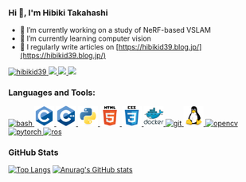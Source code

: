 ### Hi 👋, I'm Hibiki Takahashi

- 🔭 I’m currently working on a study of NeRF-based VSLAM
- 🌱 I’m currently learning computer vision
- 📝 I regularly write articles on [https://hibikid39.blog.jp/](https://hibikid39.blog.jp/)

<p align="left">
  <a href="https://github.com/hibikid39/hibikid39/">
    <img src="https://komarev.com/ghpvc/?username=hibikid39" alt="hibikid39" />
  </a>
  <a href="https://github.com/hibikid39">
    <img height="20" src="https://img.shields.io/github/stars/hibikid39?label=star&logo=github&style=flat" />
  </a>  
  <a href="https://github.com/hibikid39">
    <img height="20" src="https://img.shields.io/github/followers/hibikid39?label=follow&logo=github&style=flat" />
  </a>
    <a href="http://twitter.com/candy_sherl">
    <img height="20" src="https://img.shields.io/twitter/follow/candy_sherl?label=Twitter&logo=twitter&style=flat" />
  </a>
</p>

<h3 align="left">Languages and Tools:</h3>
<p align="left">
  <a href="https://www.gnu.org/software/bash/" target="_blank" rel="noreferrer">
    <img src="https://www.vectorlogo.zone/logos/gnu_bash/gnu_bash-icon.svg" alt="bash" width="40" height="40"/>
  </a>
  <a href="https://www.cprogramming.com/" target="_blank" rel="noreferrer">
    <img src="https://raw.githubusercontent.com/devicons/devicon/master/icons/c/c-original.svg" alt="c" width="40" height="40"/> 
  </a> 
  <a href="https://www.w3schools.com/cpp/" target="_blank" rel="noreferrer"> 
    <img src="https://raw.githubusercontent.com/devicons/devicon/master/icons/cplusplus/cplusplus-original.svg" alt="cplusplus" width="40" height="40"/>
  </a>
  <a href="https://www.python.org" target="_blank" rel="noreferrer"> 
    <img src="https://raw.githubusercontent.com/devicons/devicon/master/icons/python/python-original.svg" alt="python" width="40" height="40"/> 
  </a> 
  <a href="https://www.w3.org/html/" target="_blank" rel="noreferrer">
    <img src="https://raw.githubusercontent.com/devicons/devicon/master/icons/html5/html5-original-wordmark.svg" alt="html5" width="40" height="40"/> 
  </a>
  <a href="https://www.w3schools.com/css/" target="_blank" rel="noreferrer"> 
    <img src="https://raw.githubusercontent.com/devicons/devicon/master/icons/css3/css3-original-wordmark.svg" alt="css3" width="40" height="40"/> 
  </a> 
  <a href="https://www.docker.com/" target="_blank" rel="noreferrer"> 
    <img src="https://raw.githubusercontent.com/devicons/devicon/master/icons/docker/docker-original-wordmark.svg" alt="docker" width="40" height="40"/> 
  </a> 
  <a href="https://git-scm.com/" target="_blank" rel="noreferrer">
    <img src="https://www.vectorlogo.zone/logos/git-scm/git-scm-icon.svg" alt="git" width="40" height="40"/>  
  </a>
  <a href="https://www.linux.org/" target="_blank" rel="noreferrer"> 
    <img src="https://raw.githubusercontent.com/devicons/devicon/master/icons/linux/linux-original.svg" alt="linux" width="40" height="40"/>
  </a>
  <a href="https://opencv.org/" target="_blank" rel="noreferrer"> 
    <img src="https://www.vectorlogo.zone/logos/opencv/opencv-icon.svg" alt="opencv" width="40" height="40"/> 
  </a> 
  <a href="https://pytorch.org/" target="_blank" rel="noreferrer"> 
    <img src="https://www.vectorlogo.zone/logos/pytorch/pytorch-icon.svg" alt="pytorch" width="40" height="40"/> 
  </a>
  <a href="https://wiki.ros.org/" target="_blank" rel="noreferrer"> 
    <img src="https://www.vectorlogo.zone/logos/ros/ros-icon.svg" alt="ros" width="40" height="40"/> 
  </a>
</p>

### GitHub Stats
[![Top Langs](https://github-readme-stats.vercel.app/api/top-langs/?username=hibikid39&theme=merko)](https://github.com/hibikid39/github-readme-stats)
[![Anurag's GitHub stats](https://github-readme-stats.vercel.app/api?username=hibikid39&theme=merko)](https://github.com/hibikid39/github-readme-stats)
